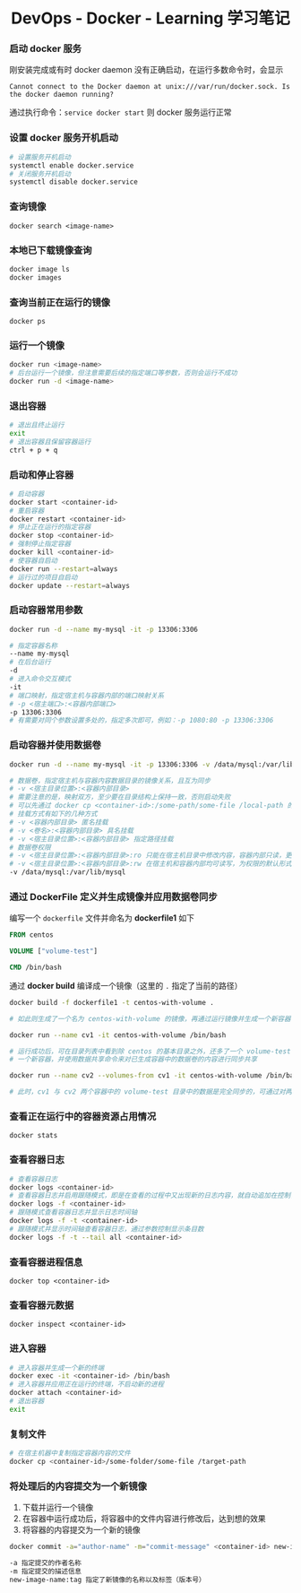 
# <div align="center">DevOps - Docker - Learning 学习笔记</div>

### 启动 docker 服务

刚安装完成或有时 docker daemon 没有正确启动，在运行多数命令时，会显示

`Cannot connect to the Docker daemon at unix:///var/run/docker.sock. Is the docker daemon running?`

通过执行命令：`service docker start`
则 docker 服务运行正常

### 设置 docker 服务开机启动

```bash
# 设置服务开机启动
systemctl enable docker.service
# 关闭服务开机启动
systemctl disable docker.service
```

### 查询镜像

`docker search <image-name>`

### 本地已下载镜像查询

```bash
docker image ls
docker images
```

### 查询当前正在运行的镜像

`docker ps`

### 运行一个镜像

```bash
docker run <image-name>
# 后台运行一个镜像，但注意需要后续的指定端口等参数，否则会运行不成功
docker run -d <image-name>
```

### 退出容器
```bash
# 退出且终止运行
exit
# 退出容器且保留容器运行
ctrl + p + q
```

### 启动和停止容器

```bash
# 启动容器
docker start <container-id>
# 重启容器
docker restart <container-id>
# 停止正在运行的指定容器
docker stop <container-id>
# 强制停止指定容器
docker kill <container-id>
# 使容器自启动
docker run --restart=always
# 运行过的项目自启动
docker update --restart=always
```

### 启动容器常用参数

```bash
docker run -d --name my-mysql -it -p 13306:3306

# 指定容器名称
--name my-mysql
# 在后台运行
-d
# 进入命令交互模式
-it
# 端口映射，指定宿主机与容器内部的端口映射关系
# -p <宿主端口>:<容器内部端口>
-p 13306:3306
# 有需要对同个参数设置多处的，指定多次即可，例如：-p 1080:80 -p 13306:3306
```

### 启动容器并使用数据卷

```bash
docker run -d --name my-mysql -it -p 13306:3306 -v /data/mysql:/var/lib/mysql

# 数据卷，指定宿主机与容器内容数据目录的镜像关系，且互为同步
# -v <宿主目录位置>:<容器内部目录>
# 需要注意的是，映射双方，至少要在目录结构上保持一致，否则启动失败
# 可以先通过 docker cp <container-id>:/some-path/some-file /local-path 的方式先复制到本地后，再时行映射
# 挂载方式有如下的几种方式
# -v <容器内部目录> 匿名挂载
# -v <卷名>:<容器内部目录> 具名挂载
# -v <宿主目录位置>:<容器内部目录> 指定路径挂载
# 数据卷权限
# -v <宿主目录位置>:<容器内部目录>:ro 只能在宿主机目录中修改内容，容器内部只读，更推荐使用
# -v <宿主目录位置>:<容器内部目录>:rw 在宿主机和容器内部均可读写，为权限的默认形式
-v /data/mysql:/var/lib/mysql
```

### 通过 DockerFile 定义并生成镜像并应用数据卷同步

编写一个 `dockerfile` 文件并命名为 **dockerfile1** 如下

```dockerfile
FROM centos

VOLUME ["volume-test"]

CMD /bin/bash
```

通过 **docker build** 编译成一个镜像（这里的 `.` 指定了当前的路径）

```sh
docker build -f dockerfile1 -t centos-with-volume .

# 如此则生成了一个名为 centos-with-volume 的镜像，再通过运行镜像并生成一个新容器

docker run --name cv1 -it centos-with-volume /bin/bash

# 运行成功后，可在目录列表中看到除 centos 的基本目录之外，还多了一个 volume-test 的目录。此时通过命令再运行镜像生成
# 一个新容器，并使用数据共享命令来对已生成容器中的数据卷的内容进行同步共享

docker run --name cv2 --volumes-from cv1 -it centos-with-volume /bin/bash

# 此时，cv1 与 cv2 两个容器中的 volume-test 目录中的数据是完全同步的，可通过对两个容器内的文件进行修改来测试效果
```

### 查看正在运行中的容器资源占用情况

`docker stats`

### 查看容器日志

```bash
# 查看容器日志
docker logs <container-id>
# 查看容器日志并启用跟随模式，即是在查看的过程中又出现新的日志内容，就自动追加在控制台中
docker logs -f <container-id>
# 跟随模式查看容器日志并显示日志时间轴
docker logs -f -t <container-id>
# 跟随模式并显示时间轴查看容器日志，通过参数控制显示条目数
docker logs -f -t --tail all <container-id>
```

### 查看容器进程信息

`docker top <container-id>`

### 查看容器元数据

`docker inspect <container-id>`

### 进入容器

```bash
# 进入容器并生成一个新的终端
docker exec -it <container-id> /bin/bash
# 进入容器并应用正在运行的终端，不启动新的进程
docker attach <container-id>
# 退出容器
exit
```

### 复制文件

```bash
# 在宿主机器中复制指定容器内容的文件
docker cp <container-id>/some-folder/some-file /target-path
```

### 将处理后的内容提交为一个新镜像

1. 下载并运行一个镜像
1. 在容器中运行成功后，将容器中的文件内容进行修改后，达到想的效果
1. 将容器的内容提交为一个新的镜像

```bash
docker commit -a="author-name" -m="commit-message" <container-id> new-image-name:tag

-a 指定提交的作者名称
-m 指定提交的描述信息
new-image-name:tag 指定了新镜像的名称以及标签（版本号）
```





